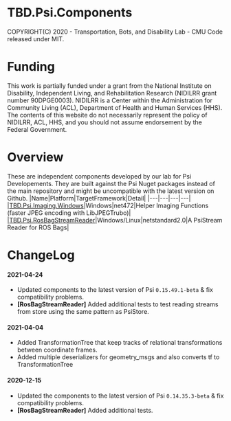 # TBD.Psi.Components
COPYRIGHT(C) 2020 - Transportation, Bots, and Disability Lab - CMU
Code released under MIT.

# Funding
This work is partially funded under a grant from the National Institute on Disability, Independent Living, and Rehabilitation Research (NIDILRR grant number 90DPGE0003). NIDILRR is a Center within the Administration for Community Living (ACL), Department of Health and Human Services (HHS). The contents of this website do not necessarily represent the policy of NIDILRR, ACL, HHS, and you should not assume endorsement by the Federal Government.

# Overview
These are independent components developed by our lab for Psi Developements. They are built against the Psi Nuget packages instead of the main repository and might be uncompatible with the latest version on Github.
|Name|Platform|TargetFramework|Detail|
|---|---|---|---|
|[TBD.Psi.Imaging.Windows](TBD.Psi.Imaging.Windows/README.md)|Windows|net472|Helper Imaging Functions (faster JPEG encoding with LibJPEGTrubo)|
|[TBD.Psi.RosBagStreamReader](TBD.Psi.RosBagStreamReader/README.md)|Windows/Linux|netstandard2.0|A PsiStream Reader for ROS Bags|

# ChangeLog
#### 2021-04-24
- Updated components to the latest version of Psi `0.15.49.1-beta` & fix compatibility problems.
- **[RosBagStreamReader]** Added additional tests to test reading streams from store using the same pattern as PsiStore.
#### 2021-04-04
- Added TransformationTree that keep tracks of relational transformations between coordinate frames.
- Added multiple deserializers for geometry_msgs and also converts tf to TransformationTree
#### 2020-12-15
- Updated the components to the latest version of Psi `0.14.35.3-beta` & fix compatibility problems.
- **[RosBagStreamReader]** Added additional tests.